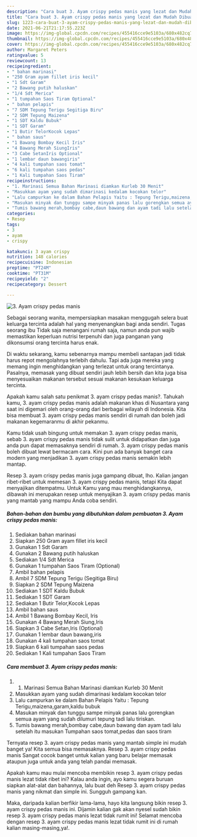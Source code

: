 ```yaml
---
description: "Cara buat 3. Ayam crispy pedas manis yang lezat dan Mudah Dibuat"
title: "Cara buat 3. Ayam crispy pedas manis yang lezat dan Mudah Dibuat"
slug: 1223-cara-buat-3-ayam-crispy-pedas-manis-yang-lezat-dan-mudah-dibuat
date: 2021-06-21T21:17:55.223Z
image: https://img-global.cpcdn.com/recipes/455416cce9e5103a/680x482cq70/3-ayam-crispy-pedas-manis-foto-resep-utama.jpg
thumbnail: https://img-global.cpcdn.com/recipes/455416cce9e5103a/680x482cq70/3-ayam-crispy-pedas-manis-foto-resep-utama.jpg
cover: https://img-global.cpcdn.com/recipes/455416cce9e5103a/680x482cq70/3-ayam-crispy-pedas-manis-foto-resep-utama.jpg
author: Margaret Peters
ratingvalue: 5
reviewcount: 13
recipeingredient:
- " bahan marinasi"
- "250 Gram ayam fillet iris kecil"
- "1 Sdt Garam"
- "2 Bawang putih haluskan"
- "1/4 Sdt Merica"
- "1 tumpahan Saos Tiram Optional"
- " bahan pelapis"
- "7 SDM Tepung Terigu Segitiga Biru"
- "2 SDM Tepung Maizena"
- "1 SDT Kaldu Bubuk"
- "1 SDT Garam"
- "1 Butir TelorKocok Lepas"
- " bahan saus"
- "1 Bawang Bombay Kecil Iris"
- "4 Bawang Merah SiungIris"
- "3 Cabe SetanIris Optional"
- "1 lembar daun bawangiris"
- "4 kali tumpahan saos tomat"
- "6 kali tumpahan saos pedas"
- "1 Kali tumpahan Saos Tiram"
recipeinstructions:
- "1. Marinasi Semua Bahan Marinasi diamkan Kurleb 30 Menit"
- "Masukkan ayam yang sudah dimarinasi kedalam kocokan telor"
- "Lalu campurkan ke dalam Bahan Pelapis Yaitu : Tepung Terigu,maizena,garam,kaldu bubuk"
- "Masukan minyak dan tunggu sampe minyak panas lalu gorengkan semua ayam yang sudah dilumuri tepung tadi lalu tiriskan."
- "Tumis bawang merah,bombay cabe,daun bawang dan ayam tadi lalu setelah itu masukan Tumpahan saos tomat,pedas dan saos tiram"
categories:
- Resep
tags:
- 3
- ayam
- crispy

katakunci: 3 ayam crispy 
nutrition: 148 calories
recipecuisine: Indonesian
preptime: "PT24M"
cooktime: "PT31M"
recipeyield: "2"
recipecategory: Dessert

---
```



![3. Ayam crispy pedas manis](https://img-global.cpcdn.com/recipes/455416cce9e5103a/680x482cq70/3-ayam-crispy-pedas-manis-foto-resep-utama.jpg)

Sebagai seorang wanita, mempersiapkan masakan menggugah selera buat keluarga tercinta adalah hal yang menyenangkan bagi anda sendiri. Tugas seorang ibu Tidak saja menangani rumah saja, namun anda pun wajib memastikan keperluan nutrisi terpenuhi dan juga panganan yang dikonsumsi orang tercinta harus enak.

Di waktu  sekarang, kamu sebenarnya mampu membeli santapan jadi tidak harus repot mengolahnya terlebih dahulu. Tapi ada juga mereka yang memang ingin menghidangkan yang terlezat untuk orang tercintanya. Pasalnya, memasak yang dibuat sendiri jauh lebih bersih dan kita juga bisa menyesuaikan makanan tersebut sesuai makanan kesukaan keluarga tercinta. 



Apakah kamu salah satu penikmat 3. ayam crispy pedas manis?. Tahukah kamu, 3. ayam crispy pedas manis adalah makanan khas di Nusantara yang saat ini digemari oleh orang-orang dari berbagai wilayah di Indonesia. Kita bisa membuat 3. ayam crispy pedas manis sendiri di rumah dan boleh jadi makanan kegemaranmu di akhir pekanmu.

Kamu tidak usah bingung untuk memakan 3. ayam crispy pedas manis, sebab 3. ayam crispy pedas manis tidak sulit untuk didapatkan dan juga anda pun dapat memasaknya sendiri di rumah. 3. ayam crispy pedas manis boleh dibuat lewat bermacam cara. Kini pun ada banyak banget cara modern yang menjadikan 3. ayam crispy pedas manis semakin lebih mantap.

Resep 3. ayam crispy pedas manis juga gampang dibuat, lho. Kalian jangan ribet-ribet untuk memesan 3. ayam crispy pedas manis, tetapi Kita dapat menyajikan ditempatmu. Untuk Kamu yang mau menghidangkannya, dibawah ini merupakan resep untuk menyajikan 3. ayam crispy pedas manis yang mantab yang mampu Anda coba sendiri.

<!--inarticleads1-->

##### Bahan-bahan dan bumbu yang dibutuhkan dalam pembuatan 3. Ayam crispy pedas manis:

1. Sediakan  bahan marinasi
1. Siapkan 250 Gram ayam fillet iris kecil
1. Gunakan 1 Sdt Garam
1. Gunakan 2 Bawang putih haluskan
1. Sediakan 1/4 Sdt Merica
1. Gunakan 1 tumpahan Saos Tiram (Optional)
1. Ambil  bahan pelapis
1. Ambil 7 SDM Tepung Terigu (Segitiga Biru)
1. Siapkan 2 SDM Tepung Maizena
1. Sediakan 1 SDT Kaldu Bubuk
1. Sediakan 1 SDT Garam
1. Sediakan 1 Butir Telor,Kocok Lepas
1. Ambil  bahan saus
1. Ambil 1 Bawang Bombay Kecil, Iris
1. Gunakan 4 Bawang Merah Siung,Iris
1. Siapkan 3 Cabe Setan,Iris (Optional)
1. Gunakan 1 lembar daun bawang,iris
1. Gunakan 4 kali tumpahan saos tomat
1. Siapkan 6 kali tumpahan saos pedas
1. Sediakan 1 Kali tumpahan Saos Tiram




<!--inarticleads2-->

##### Cara membuat 3. Ayam crispy pedas manis:

1. 1. Marinasi Semua Bahan Marinasi diamkan Kurleb 30 Menit
1. Masukkan ayam yang sudah dimarinasi kedalam kocokan telor
1. Lalu campurkan ke dalam Bahan Pelapis Yaitu : Tepung Terigu,maizena,garam,kaldu bubuk
1. Masukan minyak dan tunggu sampe minyak panas lalu gorengkan semua ayam yang sudah dilumuri tepung tadi lalu tiriskan.
1. Tumis bawang merah,bombay cabe,daun bawang dan ayam tadi lalu setelah itu masukan Tumpahan saos tomat,pedas dan saos tiram




Ternyata resep 3. ayam crispy pedas manis yang mantab simple ini mudah banget ya! Kita semua bisa memasaknya. Resep 3. ayam crispy pedas manis Sangat cocok banget untuk kalian yang baru belajar memasak ataupun juga untuk anda yang telah pandai memasak.

Apakah kamu mau mulai mencoba membikin resep 3. ayam crispy pedas manis lezat tidak ribet ini? Kalau anda ingin, ayo kamu segera buruan siapkan alat-alat dan bahannya, lalu buat deh Resep 3. ayam crispy pedas manis yang nikmat dan simple ini. Sungguh gampang kan. 

Maka, daripada kalian berfikir lama-lama, hayo kita langsung bikin resep 3. ayam crispy pedas manis ini. Dijamin kalian gak akan nyesel sudah bikin resep 3. ayam crispy pedas manis lezat tidak rumit ini! Selamat mencoba dengan resep 3. ayam crispy pedas manis lezat tidak rumit ini di rumah kalian masing-masing,ya!.

